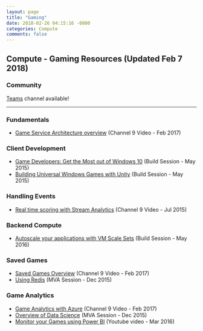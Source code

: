 ```yaml
---
layout: page
title: "Gaming"
date: 2018-02-26 04:15:16 -0800
categories: Compute
comments: false
---
```


## Compute - Gaming Resources (Updated Feb 7 2018)

### Community
[Teams](https://teams.microsoft.com/l/channel/19%3a3504e2bc90df48a58ef2898ab47da927%40thread.skype/Compute%2520-%2520Gaming%2520Services?groupId=dff0a70d-6316-4124-ae5a-e9d06f63ec34&tenantId=72f988bf-86f1-41af-91ab-2d7cd011db47) channel available!

<!-- Add in any communities worth following: blogs, twitter, etc. -->
---
<!-- Here, add in any links to useful resources. The structure is not fixed, it can be grouped by scenario, by tech, or set up as a learning path -->

### Fundamentals
- [Game Service Architecture overview](https://channel9.msdn.com/Series/Gaming-Services-on-Azure/1-Overview) (Channel 9 Video - Feb 2017)

### Client Development
- [Game Developers: Get the Most out of Windows 10](https://microsoft.sharepoint.com/sites/academy/media/AEVD-3-98929) (Build Session - May 2015)
- [Building Universal Windows Games with Unity](https://microsoft.sharepoint.com/sites/academy/media/AEVD-3-98931) (Build Session - May 2015)

### Handling Events
- [Real time scoring with Stream Analytics](https://azure.microsoft.com/en-us/resources/videos/realtime-scoring-with-azure-stream-analytics/) (Channel 9 Video - Jul 2015)

### Backend Compute
- [Autoscale your applications with VM Scale Sets](https://channel9.msdn.com/Events/Build/2016/B874) (Build Session - May 2016)

### Saved Games
- [Saved Games Overview](https://channel9.msdn.com/Series/Gaming-Services-on-Azure/3-Saved-Games-in-Azure) (Channel 9 Video - Feb 2017)
- [Using Redis](https://microsoft.sharepoint.com/sites/academy/media/AEVD-3-101601) (MVA Session - Dec 2015)

### Game Analytics
- [Game Analytics with Azure](https://channel9.msdn.com/Series/Gaming-Services-on-Azure/4-Game-Analytics-with-Azure) (Channel 9 Video - Feb 2017)
- [Overview of Data Science](https://microsoft.sharepoint.com/sites/academy/media/AEVD-3-101985) (MVA Session - Dec 2015)
- [Monitor your Games using Power BI](https://www.youtube.com/watch?v=rCA1YnrYxvk&list=PL1N57mwBHtN1co-Qt5FPejAhqg-dgwOIC&index=8) (Youtube video - Mar 2016)
